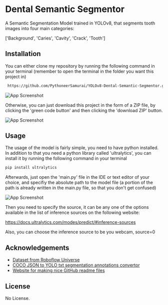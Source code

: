 
# Dental Semantic Segmentor

A Semantic Segmentation Model trained in YOLOv8, that segments tooth images into four main categories:

['Background', 'Caries', 'Cavity', 'Crack', 'Tooth']


## Installation

You can either clone my repository by running the following command in your terminal (remember to open the terminal in the folder you want this project in)

```bash
 https://github.com/PythoneerSamurai/YOLOv8-Dental-Semantic-Segmentor.git
```
![App Screenshot](https://github.com/PythoneerSamurai/YOLOv8-American-Sign-Language-Detector/assets/112153865/b420f226-bec0-4fa7-8ba7-4194d1ca397a)

Otherwise, you can just download this project in the form of a ZIP file, by clicking the 'green code button' and then clicking the 'download ZIP' button.

![App Screenshot](https://github.com/PythoneerSamurai/YOLOv8-American-Sign-Language-Detector/assets/112153865/e6628a47-60fa-4762-b99e-e5e082c04cf3)

## Usage

The usage of the model is fairly simple, you need to have python installed. In addition to that you need a python library called 'ultralytics', you can install it by running the following command in your terminal

```javascript
pip install ultralytics
```

Afterwards, just open the 'main.py' file in the IDE or text editor of your choice, and specifiy the absolute path to the model file (a portion of the path is already written in the main.py file, so that you don't get confused)

![App Screenshot](https://github.com/PythoneerSamurai/YOLOv8-American-Sign-Language-Detector/assets/112153865/b708ef6b-b2d3-411e-9d98-407d930ed53c)

Then you need to specify the source, it can be any one of the options available in the list of inference sources on the following website:

https://docs.ultralytics.com/modes/predict/#inference-sources

Also, you can choose the inference source to be you webcam, source=0



## Acknowledgements

 - [Dataset from Roboflow Universe](https://universe.roboflow.com/reza-ohnxn/dental2-ztmiq/dataset/3)
 - [COCO JSON to YOLO txt segmentation annotations convertor](https://github.com/z00bean/coco2yolo-seg)
 - [Website for making nice GitHub readme files](https://readme.so/)



## License

No License.

